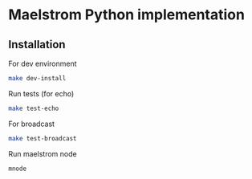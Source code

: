# Maelstrom Python implementation

## Installation

For dev environment

```bash
make dev-install
```

Run tests (for echo)

```bash
make test-echo
```

For broadcast

```bash
make test-broadcast
```

Run maelstrom node

```bash
mnode
```
